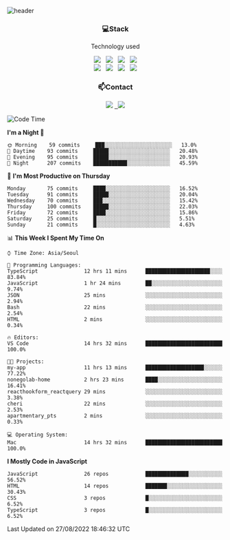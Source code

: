 ![header](https://capsule-render.vercel.app/api?type=waving&color=gradient&height=200&text=Che-ri&fontAlign=70&fontAlignY=40&animation=twinkling)

<h3 align="center">💻Stack</h3>
<p align="center">Technology used</p>
<div align="center"><img src="https://img.shields.io/badge/HTML5-e74c3c?style=flat-square&logo=HTML5&logoColor=white"></img> &nbsp <img src="https://img.shields.io/badge/CSS3-0A84FF?style=flat-square&logo=CSS3&logoColor=white"></img> &nbsp <img src="https://img.shields.io/badge/tailwind%2Dcss-06B6D4?style=flat-square&logo=tailwindcss&logoColor=white"/></a> &nbsp <img src="https://img.shields.io/badge/styled%2Dcomponents-DB7093?style=flat-square&logo=styled%2Dcomponents&logoColor=white"/></a>
<br><img src="https://img.shields.io/badge/JavaScript-FFCD11?style=flat-square&logo=JavaScript&logoColor=white"></img> &nbsp <img src="https://img.shields.io/badge/React-00BCF6?style=flat-square&logo=React&logoColor=white"></img> &nbsp <img src="https://img.shields.io/badge/Redux-764ABC?style=flat-square&logo=Redux&logoColor=white"/> &nbsp <img src="https://img.shields.io/badge/Zustand-582D3E?style=flat-square&logo=Zustand&logoColor=white"/></a></div> 

<h3 align="center">📫Contact</h3>
<div align="center"><a href="https://cheri.tistory.com/"><img src="https://img.shields.io/badge/Cheri-AD29B6?style=flat-square&logo=Tidal&logoColor=white"/></a> <a href="rnjs1135@gmail.com"> &nbsp <img src="https://img.shields.io/badge/Gmail-EA4335?style=flat-square&logo=Gmail&logoColor=white"/></a></div>

<!--START_SECTION:waka-->
![Code Time](http://img.shields.io/badge/Code%20Time-1%2C529%20hrs%2049%20mins-blue)

**I'm a Night 🦉** 

```text
🌞 Morning    59 commits     ███░░░░░░░░░░░░░░░░░░░░░░   13.0% 
🌆 Daytime    93 commits     █████░░░░░░░░░░░░░░░░░░░░   20.48% 
🌃 Evening    95 commits     █████░░░░░░░░░░░░░░░░░░░░   20.93% 
🌙 Night      207 commits    ███████████░░░░░░░░░░░░░░   45.59%

```
📅 **I'm Most Productive on Thursday** 

```text
Monday       75 commits     ████░░░░░░░░░░░░░░░░░░░░░   16.52% 
Tuesday      91 commits     █████░░░░░░░░░░░░░░░░░░░░   20.04% 
Wednesday    70 commits     ███░░░░░░░░░░░░░░░░░░░░░░   15.42% 
Thursday     100 commits    █████░░░░░░░░░░░░░░░░░░░░   22.03% 
Friday       72 commits     ████░░░░░░░░░░░░░░░░░░░░░   15.86% 
Saturday     25 commits     █░░░░░░░░░░░░░░░░░░░░░░░░   5.51% 
Sunday       21 commits     █░░░░░░░░░░░░░░░░░░░░░░░░   4.63%

```


📊 **This Week I Spent My Time On** 

```text
⌚︎ Time Zone: Asia/Seoul

💬 Programming Languages: 
TypeScript               12 hrs 11 mins      █████████████████████░░░░   83.84% 
JavaScript               1 hr 24 mins        ██░░░░░░░░░░░░░░░░░░░░░░░   9.74% 
JSON                     25 mins             ░░░░░░░░░░░░░░░░░░░░░░░░░   2.94% 
Bash                     22 mins             ░░░░░░░░░░░░░░░░░░░░░░░░░   2.54% 
HTML                     2 mins              ░░░░░░░░░░░░░░░░░░░░░░░░░   0.34%

🔥 Editors: 
VS Code                  14 hrs 32 mins      █████████████████████████   100.0%

🐱‍💻 Projects: 
my-app                   11 hrs 13 mins      ███████████████████░░░░░░   77.22% 
nonegolab-home           2 hrs 23 mins       ████░░░░░░░░░░░░░░░░░░░░░   16.41% 
reacthookform_reactquery 29 mins             ░░░░░░░░░░░░░░░░░░░░░░░░░   3.38% 
cheri                    22 mins             ░░░░░░░░░░░░░░░░░░░░░░░░░   2.53% 
apartmentary_pts         2 mins              ░░░░░░░░░░░░░░░░░░░░░░░░░   0.33%

💻 Operating System: 
Mac                      14 hrs 32 mins      █████████████████████████   100.0%

```

**I Mostly Code in JavaScript** 

```text
JavaScript               26 repos            ██████████████░░░░░░░░░░░   56.52% 
HTML                     14 repos            ███████░░░░░░░░░░░░░░░░░░   30.43% 
CSS                      3 repos             █░░░░░░░░░░░░░░░░░░░░░░░░   6.52% 
TypeScript               3 repos             █░░░░░░░░░░░░░░░░░░░░░░░░   6.52%

```



 Last Updated on 27/08/2022 18:46:32 UTC
<!--END_SECTION:waka-->
